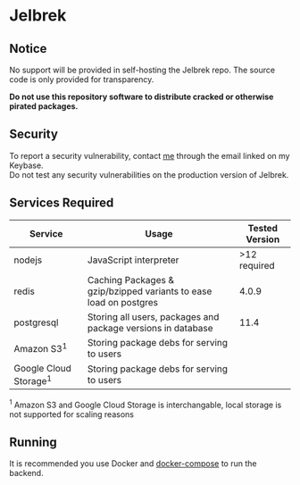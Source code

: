 # Jelbrek
## Notice
No support will be provided in self-hosting the Jelbrek repo. The source code is only provided for transparency.  

**Do not use this repository software to distribute cracked or otherwise pirated packages.**

## Security
To report a security vulnerability, contact [me](https://keybase.io/relative) through the email linked on my Keybase.  
Do not test any security vulnerabilities on the production version of Jelbrek. 

## Services Required
| Service | Usage | Tested Version |
| --- | --- | --- |
| nodejs | JavaScript interpreter | >12 required |
| redis | Caching Packages & gzip/bzipped variants to ease load on postgres | 4.0.9
| postgresql | Storing all users, packages and package versions in database | 11.4
| Amazon S3<sup>1</sup> | Storing package debs for serving to users |
| Google Cloud Storage<sup>1</sup> | Storing package debs for serving to users |

<sup>1</sup> Amazon S3 and Google Cloud Storage is interchangable, local storage is not supported for scaling reasons

## Running
It is recommended you use Docker and [docker-compose](https://docs.docker.com/compose/) to run the backend.
